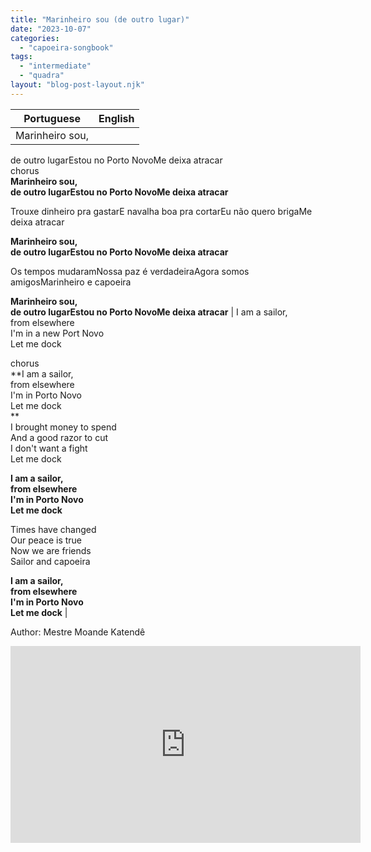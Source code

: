 ```yaml
---
title: "Marinheiro sou (de outro lugar)"
date: "2023-10-07"
categories: 
  - "capoeira-songbook"
tags: 
  - "intermediate"
  - "quadra"
layout: "blog-post-layout.njk"
---
```


| Portuguese | English |
| --- | --- |
| Marinheiro sou,  
de outro lugarEstou no Porto NovoMe deixa atracar  
chorus  
**Marinheiro sou,**  
**de outro lugarEstou no Porto NovoMe deixa atracar**  
  
Trouxe dinheiro pra gastarE navalha boa pra cortarEu não quero brigaMe deixa atracar  
  
**Marinheiro sou,**  
**de outro lugarEstou no Porto NovoMe deixa atracar**  
  
Os tempos mudaramNossa paz é verdadeiraAgora somos amigosMarinheiro e capoeira  
  
**Marinheiro sou,**  
**de outro lugarEstou no Porto NovoMe deixa atracar** | I am a sailor,  
from elsewhere  
I'm in a new Port Novo  
Let me dock  
  
chorus  
**I am a sailor,  
from elsewhere  
I'm in Porto Novo  
Let me dock  
**  
I brought money to spend  
And a good razor to cut  
I don't want a fight  
Let me dock  
  
**I am a sailor,  
from elsewhere  
I'm in Porto Novo  
Let me dock**  
  
Times have changed  
Our peace is true  
Now we are friends  
Sailor and capoeira  
  
**I am a sailor,  
from elsewhere  
I'm in Porto Novo  
Let me dock** |

<figcaption>

Author: Mestre Moande Katendê

</figcaption>

<iframe width="560" height="315" src="https://www.youtube.com/embed/uYz9jRjqwyM" title="YouTube video player" frameborder="0" allow="accelerometer; autoplay; clipboard-write; encrypted-media; gyroscope; picture-in-picture" allowfullscreen></iframe>
